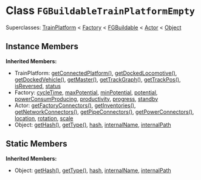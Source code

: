 # Class <code>FGBuildableTrainPlatformEmpty</code>

Superclasses: <a href="TrainPlatform.md">TrainPlatform</a> < <a href="Factory.md">Factory</a> < <a href="FGBuildable.md">FGBuildable</a> < <a href="Actor.md">Actor</a> < <a href="Object.md">Object</a>


## Instance Members
<b>Inherited Members:</b>
- TrainPlatform: <a href="TrainPlatform.md#getConnectedPlatform">getConnectedPlatform()</a>, <a href="TrainPlatform.md#getDockedLocomotive">getDockedLocomotive()</a>, <a href="TrainPlatform.md#getDockedVehicle">getDockedVehicle()</a>, <a href="TrainPlatform.md#getMaster">getMaster()</a>, <a href="TrainPlatform.md#getTrackGraph">getTrackGraph()</a>, <a href="TrainPlatform.md#getTrackPos">getTrackPos()</a>, <a href="TrainPlatform.md#isReversed">isReversed</a>, <a href="TrainPlatform.md#status">status</a>
- Factory: <a href="Factory.md#cycleTime">cycleTime</a>, <a href="Factory.md#maxPotential">maxPotential</a>, <a href="Factory.md#minPotential">minPotential</a>, <a href="Factory.md#potential">potential</a>, <a href="Factory.md#powerConsumProducing">powerConsumProducing</a>, <a href="Factory.md#productivity">productivity</a>, <a href="Factory.md#progress">progress</a>, <a href="Factory.md#standby">standby</a>
- Actor: <a href="Actor.md#getFactoryConnectors">getFactoryConnectors()</a>, <a href="Actor.md#getInventories">getInventories()</a>, <a href="Actor.md#getNetworkConnectors">getNetworkConnectors()</a>, <a href="Actor.md#getPipeConnectors">getPipeConnectors()</a>, <a href="Actor.md#getPowerConnectors">getPowerConnectors()</a>, <a href="Actor.md#location">location</a>, <a href="Actor.md#rotation">rotation</a>, <a href="Actor.md#scale">scale</a>
- Object: <a href="Object.md#getHash">getHash()</a>, <a href="Object.md#getType">getType()</a>, <a href="Object.md#hash">hash</a>, <a href="Object.md#internalName">internalName</a>, <a href="Object.md#internalPath">internalPath</a>
## Static Members
<b>Inherited Members:</b>
- Object: <a href="Object.md#getHash">getHash()</a>, <a href="Object.md#getType">getType()</a>, <a href="Object.md#hash">hash</a>, <a href="Object.md#internalName">internalName</a>, <a href="Object.md#internalPath">internalPath</a>